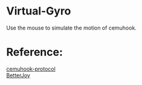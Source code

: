 # Virtual-Gyro
Use the mouse to simulate the motion of cemuhook.  

# Reference:
[cemuhook-protocol](https://github.com/v1993/cemuhook-protocol)  
[BetterJoy](https://github.com/Davidobot/BetterJoy/tree/master)  
